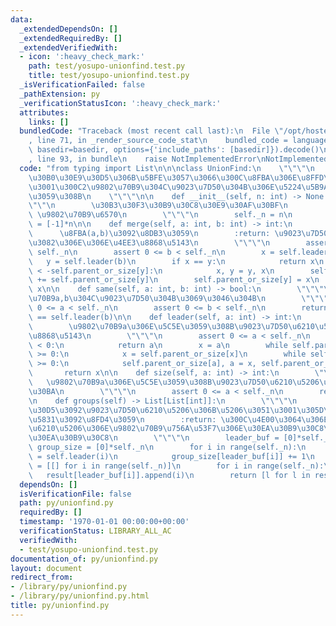 ```yaml
---
data:
  _extendedDependsOn: []
  _extendedRequiredBy: []
  _extendedVerifiedWith:
  - icon: ':heavy_check_mark:'
    path: test/yosupo-unionfind.test.py
    title: test/yosupo-unionfind.test.py
  _isVerificationFailed: false
  _pathExtension: py
  _verificationStatusIcon: ':heavy_check_mark:'
  attributes:
    links: []
  bundledCode: "Traceback (most recent call last):\n  File \"/opt/hostedtoolcache/Python/3.8.17/x64/lib/python3.8/site-packages/onlinejudge_verify/documentation/build.py\"\
    , line 71, in _render_source_code_stat\n    bundled_code = language.bundle(stat.path,\
    \ basedir=basedir, options={'include_paths': [basedir]}).decode()\n  File \"/opt/hostedtoolcache/Python/3.8.17/x64/lib/python3.8/site-packages/onlinejudge_verify/languages/python.py\"\
    , line 93, in bundle\n    raise NotImplementedError\nNotImplementedError\n"
  code: "from typing import List\n\n\nclass UnionFind:\n    \"\"\"\n    \u7121\u5411\
    \u30B0\u30E9\u30D5\u306B\u5BFE\u3057\u3066\u300C\u8FBA\u306E\u8FFD\u52A0\u300D\
    \u3001\u300C2\u9802\u70B9\u304C\u9023\u7D50\u304B\u306E\u5224\u5B9A\u300D\u3092\
    \u3059\u308B\n    \"\"\"\n\n    def __init__(self, n: int) -> None:\n        \"\
    \"\"\n        \u30B3\u30F3\u30B9\u30C8\u30E9\u30AF\u30BF\n        :param int n:\
    \ \u9802\u70B9\u6570\n        \"\"\"\n        self._n = n\n        self.parent_or_size\
    \ = [-1]*n\n\n    def merge(self, a: int, b: int) -> int:\n        \"\"\"\n  \
    \      \u8FBA(a,b)\u3092\u8DB3\u3059\n        :return: \u9023\u7D50\u3057\u305F\
    \u3082\u306E\u306E\u4EE3\u8868\u5143\n        \"\"\"\n        assert 0 <= a <\
    \ self._n\n        assert 0 <= b < self._n\n        x = self.leader(a)\n     \
    \   y = self.leader(b)\n        if x == y:\n            return x\n        if -self.parent_or_size[x]\
    \ < -self.parent_or_size[y]:\n            x, y = y, x\n        self.parent_or_size[x]\
    \ += self.parent_or_size[y]\n        self.parent_or_size[y] = x\n        return\
    \ x\n\n    def same(self, a: int, b: int) -> bool:\n        \"\"\"\n        \u9802\
    \u70B9a,b\u304C\u9023\u7D50\u304B\u3069\u3046\u304B\n        \"\"\"\n        assert\
    \ 0 <= a < self._n\n        assert 0 <= b < self._n\n        return self.leader(a)\
    \ == self.leader(b)\n\n    def leader(self, a: int) -> int:\n        \"\"\"\n\
    \        \u9802\u70B9a\u306E\u5C5E\u3059\u308B\u9023\u7D50\u6210\u5206\u306E\u4EE3\
    \u8868\u5143\n        \"\"\"\n        assert 0 <= a < self._n\n        if self.parent_or_size[a]\
    \ < 0:\n            return a\n        x = a\n        while self.parent_or_size[x]\
    \ >= 0:\n            x = self.parent_or_size[x]\n        while self.parent_or_size[a]\
    \ >= 0:\n            self.parent_or_size[a], a = x, self.parent_or_size[a]\n \
    \       return x\n\n    def size(self, a: int) -> int:\n        \"\"\"\n     \
    \   \u9802\u70B9a\u306E\u5C5E\u3059\u308B\u9023\u7D50\u6210\u5206\u306E\u30B5\u30A4\
    \u30BA\n        \"\"\"\n        assert 0 <= a < self._n\n        return -self.parent_or_size[self.leader(a)]\n\
    \n    def groups(self) -> List[List[int]]:\n        \"\"\"\n        \u30B0\u30E9\
    \u30D5\u3092\u9023\u7D50\u6210\u5206\u306B\u5206\u3051\u3001\u305D\u306E\u60C5\
    \u5831\u3092\u8FD4\u3059\n        :return: \u300C\u4E00\u3064\u306E\u9023\u7D50\
    \u6210\u5206\u306E\u9802\u70B9\u756A\u53F7\u306E\u30EA\u30B9\u30C8\u300D\u306E\
    \u30EA\u30B9\u30C8\n        \"\"\"\n        leader_buf = [0]*self._n\n       \
    \ group_size = [0]*self._n\n        for i in range(self._n):\n            leader_buf[i]\
    \ = self.leader(i)\n            group_size[leader_buf[i]] += 1\n        result\
    \ = [[] for i in range(self._n)]\n        for i in range(self._n):\n         \
    \   result[leader_buf[i]].append(i)\n        return [l for l in result if l]\n"
  dependsOn: []
  isVerificationFile: false
  path: py/unionfind.py
  requiredBy: []
  timestamp: '1970-01-01 00:00:00+00:00'
  verificationStatus: LIBRARY_ALL_AC
  verifiedWith:
  - test/yosupo-unionfind.test.py
documentation_of: py/unionfind.py
layout: document
redirect_from:
- /library/py/unionfind.py
- /library/py/unionfind.py.html
title: py/unionfind.py
---
```

